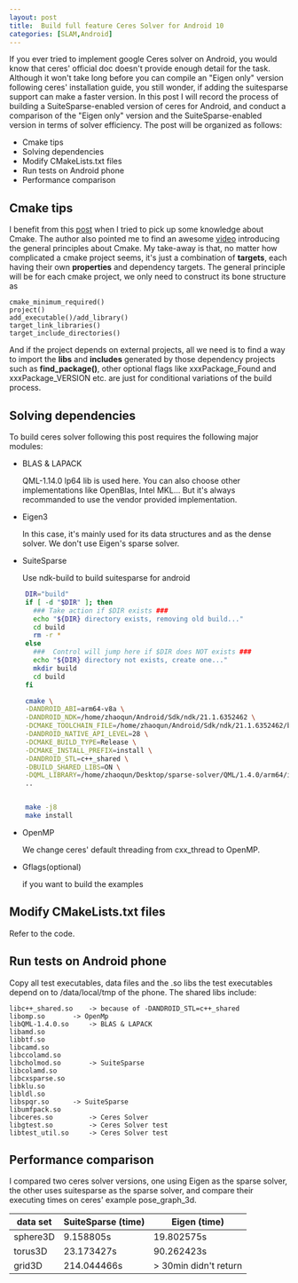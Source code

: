 ```yaml
---
layout: post
title:  Build full feature Ceres Solver for Android 10
categories: [SLAM,Android]
---
```


If you ever tried to implement google Ceres solver on Android, you would know that ceres' official doc doesn't provide enough detail for the task. Although it won't take long before you can compile an "Eigen only" version following ceres' installation guide, you still wonder, if adding the suitesparse support can make a faster version. In this post I will record the process of building a SuiteSparse-enabled version of ceres for Android, and conduct a comparison of the "Eigen only" version and the SuiteSparse-enabled version in terms of solver efficiency. The post will be organized as follows:

- Cmake tips
- Solving dependencies
- Modify CMakeLists.txt files
- Run tests on Android phone
- Performance comparison

## Cmake tips

I benefit from this [post](https://pabloariasal.github.io/2018/02/19/its-time-to-do-cmake-right/) when I tried to pick up some knowledge about Cmake. The author also pointed me to find an awesome [video](https://www.youtube.com/watch?v=bsXLMQ6WgIk) introducing the general principles about Cmake. My take-away is that, no matter how complicated a cmake project seems, it's just a combination of **targets**, each having their own **properties** and dependency targets. The general principle will be for each cmake project, we only need to construct its bone structure as
```shell
cmake_minimum_required()
project()
add_executable()/add_library()
target_link_libraries()
target_include_directories()
```
And if the project depends on external projects, all we need is to find a way to import the **libs** and **includes** generated by those dependency projects such as **find_package()**, other optional flags like xxxPackage_Found and xxxPackage_VERSION etc. are just for conditional variations of the build process. 

## Solving dependencies

To build ceres solver following this post requires the following major modules:

- BLAS & LAPACK 

	QML-1.14.0 lp64 lib is used here. You can also choose other implementations like OpenBlas, Intel MKL... But it's always recommanded to use the vendor provided implementation.

- Eigen3
	
	In this case, it's mainly used for its data structures and as the dense solver. We don't use Eigen's sparse solver. 

- SuiteSparse

	Use ndk-build to build suitesparse for android 
```sh
	DIR="build"
	if [ -d "$DIR" ]; then
	  ### Take action if $DIR exists ###
	  echo "${DIR} directory exists, removing old build..."
	  cd build
	  rm -r *
	else
	  ###  Control will jump here if $DIR does NOT exists ###
	  echo "${DIR} directory not exists, create one..."
	  mkdir build
	  cd build
	fi

	cmake \
	-DANDROID_ABI=arm64-v8a \
	-DANDROID_NDK=/home/zhaoqun/Android/Sdk/ndk/21.1.6352462 \
	-DCMAKE_TOOLCHAIN_FILE=/home/zhaoqun/Android/Sdk/ndk/21.1.6352462/build/cmake/android.toolchain.cmake \
	-DANDROID_NATIVE_API_LEVEL=28 \
	-DCMAKE_BUILD_TYPE=Release \
	-DCMAKE_INSTALL_PREFIX=install \
	-DANDROID_STL=c++_shared \
	-DBUILD_SHARED_LIBS=ON \
	-DQML_LIBRARY=/home/zhaoqun/Desktop/sparse-solver/QML/1.4.0/arm64/ilp64/lib/libQML-1.4.0.so \
	..


	make -j8
	make install
```
- OpenMP

	We change ceres' default threading from cxx_thread to OpenMP. 

- Gflags(optional) 

	if you want to build the examples

## Modify CMakeLists.txt files

Refer to the code. 

## Run tests on Android phone

Copy all test executables, data files and the .so libs the test executables depend on to /data/local/tmp of the phone. The shared libs include: 

	libc++_shared.so 	-> because of -DANDROID_STL=c++_shared
	libomp.so 		-> OpenMp
	libQML-1.4.0.so 	-> BLAS & LAPACK
	libamd.so
	libbtf.so
	libcamd.so
	libccolamd.so
	libcholmod.so 		-> SuiteSparse
	libcolamd.so
	libcxsparse.so
	libklu.so
	libldl.so
	libspqr.so 		-> SuiteSparse
	libumfpack.so
	libceres.so 		-> Ceres Solver
	libgtest.so 		-> Ceres Solver test
	libtest_util.so 	-> Ceres Solver test
	
## Performance comparison

I compared two ceres solver versions, one using Eigen as the sparse solver, the other uses suitesparse as the sparse solver, and compare their executing times on ceres' example pose_graph_3d. 

| data set | SuiteSparse (time) | Eigen (time) |  
| ----     | ------------| -------------------|  
| sphere3D | 9.158805s   | 19.802575s 		  |  
| torus3D  | 23.173427s  | 90.262423s  		  |  
| grid3D   | 214.044466s | > 30min didn't return  |  